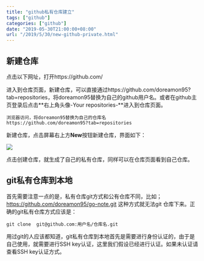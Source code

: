 ```yaml
---
title: "github私有仓库建立"
tags: ["github"]
categories: ["github"]
date: "2019-05-30T21:00:00+08:00"
url: "/2019/5/30/new-github-private.html"
---
```


## 新建仓库

点击以下网址，打开https://github.com/

进入到仓库页面，新建仓库，可以直接通过https://github.com/doreamon95?tab=repositories，将doreamon95替换为自己的github用户名。或者在github主页登录后点击**右上角头像-Your repositories-**进入到仓库页面。

```
浏览器访问，将doreamon95替换为自己的仓库名
https://github.com/doreamon95?tab=repositories
```

新建仓库，点击屏幕右上方**New**按钮新建仓库，界面如下：

![](https://doreamon95.oss-cn-chengdu.aliyuncs.com/img/001/sgx1574654655553.png)

点击创建仓库，就生成了自己的私有仓库，同样可以在仓库页面看到自己仓库。

## git私有仓库到本地

首先需要注意一点的是，私有仓库git方式和公有仓库不同，比如；https://github.com/doreamon95/go-note.git 这种方式就无法git 仓库下来。正确的git私有仓库方式应该是：

```
git clone  git@github.com:用户名/仓库名.git
```

用过git的人应该都知道，git私有仓库到本地首先是需要进行身份认证的，由于是自己使用，就需要进行SSH key认证，这里我们假设已经进行认证。如果未认证请查看SSH key认证方式。



